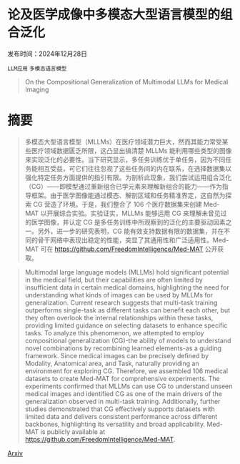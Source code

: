 # 论及医学成像中多模态大型语言模型的组合泛化

发布时间：2024年12月28日

`LLM应用` `多模态语言模型`

> On the Compositional Generalization of Multimodal LLMs for Medical Imaging

# 摘要

> 多模态大型语言模型（MLLMs）在医疗领域潜力巨大，然而其能力常受某些医疗领域数据匮乏所限，这凸显出搞清楚 MLLMs 能利用哪些类型的图像来实现泛化的必要性。当下研究显示，多任务训练优于单任务，因为不同任务能相互受益，可它们往往忽视了这些任务间的内在联系，在选择数据集以强化特定任务方面提供的指引有限。为剖析此现象，我们尝试运用组合泛化（CG）——即模型通过重新组合已学元素来理解新组合的能力——作为指导框架。由于医学图像能通过模态、解剖区域和任务精准界定，这自然为探索 CG 营造了环境。于是，我们整合了 106 个医疗数据集来创建 Med-MAT 以开展综合实验。实验证实，MLLMs 能够运用 CG 来理解未曾见过的医学图像，并认定 CG 是多任务训练中所观察到的泛化的主要驱动因素之一。另外，进一步的研究表明，CG 能有效支持数据有限的数据集，并在不同的骨干网络中表现出稳定的性能，突显了其通用性和广泛适用性。Med-MAT 可在 https://github.com/FreedomIntelligence/Med-MAT 公开获取。

> Multimodal large language models (MLLMs) hold significant potential in the medical field, but their capabilities are often limited by insufficient data in certain medical domains, highlighting the need for understanding what kinds of images can be used by MLLMs for generalization. Current research suggests that multi-task training outperforms single-task as different tasks can benefit each other, but they often overlook the internal relationships within these tasks, providing limited guidance on selecting datasets to enhance specific tasks. To analyze this phenomenon, we attempted to employ compositional generalization (CG)-the ability of models to understand novel combinations by recombining learned elements-as a guiding framework. Since medical images can be precisely defined by Modality, Anatomical area, and Task, naturally providing an environment for exploring CG. Therefore, we assembled 106 medical datasets to create Med-MAT for comprehensive experiments. The experiments confirmed that MLLMs can use CG to understand unseen medical images and identified CG as one of the main drivers of the generalization observed in multi-task training. Additionally, further studies demonstrated that CG effectively supports datasets with limited data and delivers consistent performance across different backbones, highlighting its versatility and broad applicability. Med-MAT is publicly available at https://github.com/FreedomIntelligence/Med-MAT.

[Arxiv](https://arxiv.org/abs/2412.20070)